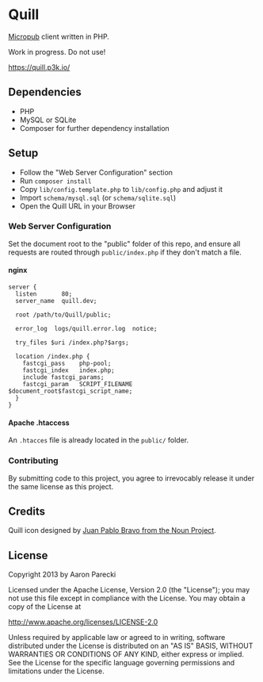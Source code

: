 Quill
=====
[Micropub](http://micropub.net/draft/) client written in PHP.

Work in progress. Do not use!

https://quill.p3k.io/


## Dependencies
- PHP
- MySQL or SQLite
- Composer for further dependency installation


## Setup
- Follow the "Web Server Configuration" section
- Run `composer install`
- Copy `lib/config.template.php` to `lib/config.php` and adjust it
- Import `schema/mysql.sql` (or `schema/sqlite.sql`)
- Open the Quill URL in your Browser


### Web Server Configuration

Set the document root to the "public" folder of this repo, and ensure all requests are routed through `public/index.php` if they don't match a file.

#### nginx

```
server {
  listen       80;
  server_name  quill.dev;

  root /path/to/Quill/public;

  error_log  logs/quill.error.log  notice;

  try_files $uri /index.php?$args;

  location /index.php {
    fastcgi_pass    php-pool;
    fastcgi_index   index.php;
    include fastcgi_params;
    fastcgi_param   SCRIPT_FILENAME $document_root$fastcgi_script_name;
  }
}
```

#### Apache .htaccess
An `.htacces` file is already located in the `public/` folder.


### Contributing

By submitting code to this project, you agree to irrevocably release it under the same license as this project.


## Credits

Quill icon designed by [Juan Pablo Bravo from the Noun Project](http://thenounproject.com/term/quill/17013/).


## License

Copyright 2013 by Aaron Parecki

Licensed under the Apache License, Version 2.0 (the "License");
you may not use this file except in compliance with the License.
You may obtain a copy of the License at

http://www.apache.org/licenses/LICENSE-2.0

Unless required by applicable law or agreed to in writing, software
distributed under the License is distributed on an "AS IS" BASIS,
WITHOUT WARRANTIES OR CONDITIONS OF ANY KIND, either express or implied.
See the License for the specific language governing permissions and
limitations under the License.
